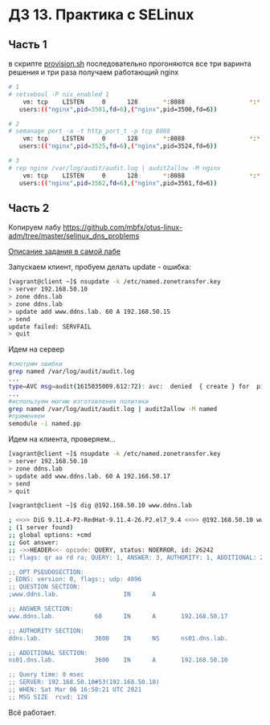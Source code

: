 # ДЗ 13. Практика с SELinux

## Часть 1
в скрипте [provision.sh](provision.sh) последовательно прогоняются все три варинта решения и три раза получаем работающий nginx
```sh
# 1
# setsebool -P nis_enabled 1
    vm: tcp    LISTEN     0      128       *:8088                  *:*
   users:(("nginx",pid=3501,fd=6),("nginx",pid=3500,fd=6))

# 2 
# semanage port -a -t http_port_t -p tcp 8088
    vm: tcp    LISTEN     0      128       *:8088                  *:*
   users:(("nginx",pid=3525,fd=6),("nginx",pid=3524,fd=6))

# 3 
# rep nginx /var/log/audit/audit.log | audit2allow -M nginx
    vm: tcp    LISTEN     0      128       *:8088                  *:*
   users:(("nginx",pid=3562,fd=6),("nginx",pid=3561,fd=6))
```

## Часть 2
Копируем лабу https://github.com/mbfx/otus-linux-adm/tree/master/selinux_dns_problems

[Описание задания в самой лабе](selinux_dns/otus-linux-adm/selinux_dns_problems/README.md)


Запускаем клиент, пробуем делать update - ошибка:
```sh
[vagrant@client ~]$ nsupdate -k /etc/named.zonetransfer.key
> server 192.168.50.10
> zone ddns.lab
> zone ddns.lab
> update add www.ddns.lab. 60 A 192.168.50.15
> send
update failed: SERVFAIL
> quit
``` 
Идем на сервер 
```sh
#смотрим ошибки
grep named /var/log/audit/audit.log
...
type=AVC msg=audit(1615035009.612:72): avc:  denied  { create } for  pid=1453 comm="isc-worker0000" name="named.ddns.lab.view1.jnl" scontext=system_u:system_r:named_t:s0 tcontext=system_u:object_r:etc_t:s0 tclass=file permissive=0
...
#используем магию изготовления политики
grep named /var/log/audit/audit.log | audit2allow -M named
#применяем
semodule -i named.pp
```
Идем на клиента, проверяем...
```sh
[vagrant@client ~]$ nsupdate -k /etc/named.zonetransfer.key
> server 192.168.50.10
> zone ddns.lab
> update add www.ddns.lab. 60 A 192.168.50.17
> send
> quit

[vagrant@client ~]$ dig @192.168.50.10 www.ddns.lab

; <<>> DiG 9.11.4-P2-RedHat-9.11.4-26.P2.el7_9.4 <<>> @192.168.50.10 www.ddns.lab
; (1 server found)
;; global options: +cmd
;; Got answer:
;; ->>HEADER<<- opcode: QUERY, status: NOERROR, id: 26242
;; flags: qr aa rd ra; QUERY: 1, ANSWER: 3, AUTHORITY: 1, ADDITIONAL: 2

;; OPT PSEUDOSECTION:
; EDNS: version: 0, flags:; udp: 4096
;; QUESTION SECTION:
;www.ddns.lab.                  IN      A

;; ANSWER SECTION:
www.ddns.lab.           60      IN      A       192.168.50.17

;; AUTHORITY SECTION:
ddns.lab.               3600    IN      NS      ns01.dns.lab.

;; ADDITIONAL SECTION:
ns01.dns.lab.           3600    IN      A       192.168.50.10

;; Query time: 0 msec
;; SERVER: 192.168.50.10#53(192.168.50.10)
;; WHEN: Sat Mar 06 16:58:21 UTC 2021
;; MSG SIZE  rcvd: 128
```
Всё работает.


